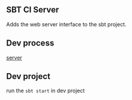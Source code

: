 ## SBT CI Server

Adds the web server interface to the sbt project.

## Dev process

[server](/src/main/resources/README.md)

## Dev project

run the `sbt start` in dev project
